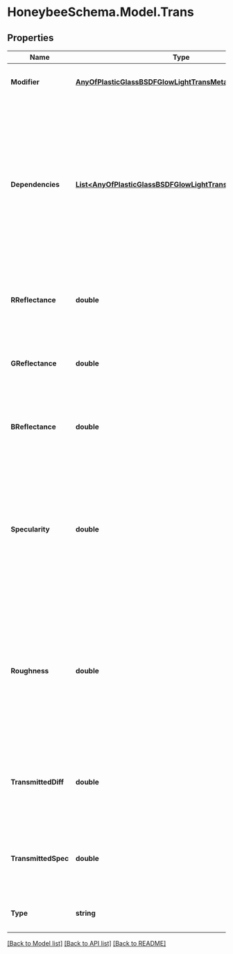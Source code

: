 
# HoneybeeSchema.Model.Trans

## Properties

Name | Type | Description | Notes
------------ | ------------- | ------------- | -------------
**Modifier** | [**AnyOfPlasticGlassBSDFGlowLightTransMetalVoidMirror**](AnyOfPlasticGlassBSDFGlowLightTransMetalVoidMirror.md) | Material modifier (default: Void). | [optional] 
**Dependencies** | [**List&lt;AnyOfPlasticGlassBSDFGlowLightTransMetalVoidMirror&gt;**](AnyOfPlasticGlassBSDFGlowLightTransMetalVoidMirror.md) | List of modifiers that this modifier depends on. This argument is only useful for defining advanced modifiers where the modifier is defined based on other modifiers (default: None). | [optional] 
**RReflectance** | **double** | A value between 0 and 1 for the red channel reflectance (default: 0). | [optional] [default to 0.0D]
**GReflectance** | **double** | A value between 0 and 1 for the green channel reflectance (default: 0). | [optional] [default to 0.0D]
**BReflectance** | **double** | A value between 0 and 1 for the blue channel reflectance (default: 0). | [optional] [default to 0.0D]
**Specularity** | **double** | A value between 0 and 1 for the fraction of specularity. Specularity fractions greater than 0.1 are not realistic for non-metallic materials. (default: 0). | [optional] [default to 0D]
**Roughness** | **double** | A value between 0 and 1 for the roughness, specified as the rms slope of surface facets. Roughness greater than 0.2 are not realistic (default: 0). | [optional] [default to 0D]
**TransmittedDiff** | **double** | The fraction of transmitted light that is transmitted diffusely in a scattering fashion (default: 0). | [optional] [default to 0D]
**TransmittedSpec** | **double** | The fraction of transmitted light that is not diffusely scattered (default: 0). | [optional] [default to 0D]
**Type** | **string** |  | [optional] [readonly] [default to "trans"]

[[Back to Model list]](../README.md#documentation-for-models)
[[Back to API list]](../README.md#documentation-for-api-endpoints)
[[Back to README]](../README.md)

